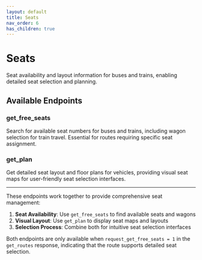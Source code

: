 ```yaml
---
layout: default
title: Seats
nav_order: 6
has_children: true
---
```


# Seats

Seat availability and layout information for buses and trains, enabling detailed seat selection and planning.

## Available Endpoints

### get_free_seats
Search for available seat numbers for buses and trains, including wagon selection for train travel. Essential for routes requiring specific seat assignment.

### get_plan
Get detailed seat layout and floor plans for vehicles, providing visual seat maps for user-friendly seat selection interfaces.

---

These endpoints work together to provide comprehensive seat management:

1. **Seat Availability**: Use `get_free_seats` to find available seats and wagons
2. **Visual Layout**: Use `get_plan` to display seat maps and layouts
3. **Selection Process**: Combine both for intuitive seat selection interfaces

Both endpoints are only available when `request_get_free_seats = 1` in the `get_routes` response, indicating that the route supports detailed seat selection. 